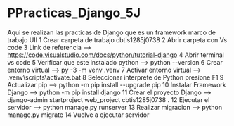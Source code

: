 # PPracticas_Django_5J
Aqui se realizan las practicas de Django que es un framework marco de trabajo UII
1 Crear carpeta de trabajo cbtis1285j0738
2 Abrir carpeta con Vs code
3 Link de referencia --> https://code.visualstudio.com/docs/python/tutorial-django
4 Abrir terminal vs code
5 Verificar que este instalado python --> python --version
6 Crear entorno virtual --> py -3 -m venv .venv
7 Activar entorno virtual --> .venv\scripts\activate.bat
8 Seleccionar interprete de Python presione F1
9 Actualizar pip --> python -m pip install --upgrade pip
10 Instalar Framework Django --> python -m pip install django
11 Crear el proyecto Django --> django-admin startproject web_project cbtis1285j0738 .
12 Ejecutar el servidor --> python manage.py runserver
13 Realizar migracion --> python manage.py migrate
14 Vuelve a ejecutar servidor
